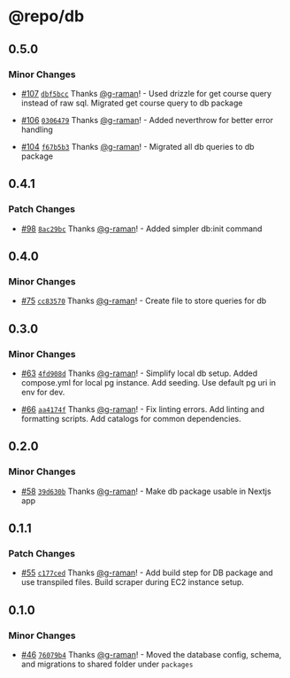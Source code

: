# @repo/db

## 0.5.0

### Minor Changes

- [#107](https://github.com/g-raman/uenroll/pull/107) [`dbf5bcc`](https://github.com/g-raman/uenroll/commit/dbf5bccb615212c76c4ce09713c18c792d6dbfe6) Thanks [@g-raman](https://github.com/g-raman)! - Used drizzle for get course query instead of raw sql. Migrated get course query to db package

- [#106](https://github.com/g-raman/uenroll/pull/106) [`0306479`](https://github.com/g-raman/uenroll/commit/03064794f717c007f20d39291968c157174d4020) Thanks [@g-raman](https://github.com/g-raman)! - Added neverthrow for better error handling

- [#104](https://github.com/g-raman/uenroll/pull/104) [`f67b5b3`](https://github.com/g-raman/uenroll/commit/f67b5b346b87670b189cf9151b1531538b59e534) Thanks [@g-raman](https://github.com/g-raman)! - Migrated all db queries to db package

## 0.4.1

### Patch Changes

- [#98](https://github.com/g-raman/uenroll/pull/98) [`8ac29bc`](https://github.com/g-raman/uenroll/commit/8ac29bc49e2ad20b8b652992081a46f7cdccde17) Thanks [@g-raman](https://github.com/g-raman)! - Added simpler db:init command

## 0.4.0

### Minor Changes

- [#75](https://github.com/g-raman/uenroll/pull/75) [`cc83570`](https://github.com/g-raman/uenroll/commit/cc83570636d131e45b4466871f67a3b924a60ba7) Thanks [@g-raman](https://github.com/g-raman)! - Create file to store queries for db

## 0.3.0

### Minor Changes

- [#63](https://github.com/g-raman/uenroll/pull/63) [`4fd908d`](https://github.com/g-raman/uenroll/commit/4fd908d42fa647987b774348d58bd15bd1c345d0) Thanks [@g-raman](https://github.com/g-raman)! - Simplify local db setup. Added compose.yml for local pg instance. Add seeding. Use default pg uri in env for dev.

- [#66](https://github.com/g-raman/uenroll/pull/66) [`aa4174f`](https://github.com/g-raman/uenroll/commit/aa4174f6f8c7a6d03d61ef2fbba9c62be869e289) Thanks [@g-raman](https://github.com/g-raman)! - Fix linting errors. Add linting and formatting scripts. Add catalogs for common dependencies.

## 0.2.0

### Minor Changes

- [#58](https://github.com/g-raman/uenroll/pull/58) [`39d630b`](https://github.com/g-raman/uenroll/commit/39d630b002bf5bf1e11b7e32f81468efa72a6b63) Thanks [@g-raman](https://github.com/g-raman)! - Make db package usable in Nextjs app

## 0.1.1

### Patch Changes

- [#55](https://github.com/g-raman/uenroll/pull/55) [`c177ced`](https://github.com/g-raman/uenroll/commit/c177ced05a552a024999b6883557eec83b44dd76) Thanks [@g-raman](https://github.com/g-raman)! - Add build step for DB package and use transpiled files. Build scraper during EC2 instance setup.

## 0.1.0

### Minor Changes

- [#46](https://github.com/g-raman/uenroll/pull/46) [`76079b4`](https://github.com/g-raman/uenroll/commit/76079b42eac4fb3ed07c44c4ba38abb680052daf) Thanks [@g-raman](https://github.com/g-raman)! - Moved the database config, schema, and migrations to shared folder under `packages`
